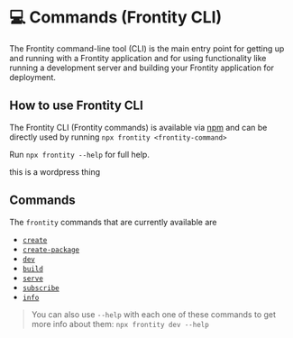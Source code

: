 # 💻 Commands (Frontity CLI)

The Frontity command-line tool (CLI) is the main entry point for getting up and running with a Frontity application and for using functionality like running a development server and building your Frontity application for deployment.

## How to use Frontity CLI

The Frontity CLI (Frontity commands) is available via [npm](https://www.npmjs.com/package/frontity) and can be directly used by running `npx frontity <frontity-command>`

Run `npx frontity --help` for full help.

this is a wordpress thing
## Commands

The `frontity` commands that are currently available are

- [`create`](create.md)
- [`create-package`](create-package.md)
- [`dev`](dev.md)
- [`build`](build.md)
- [`serve`](serve.md)
- [`subscribe`](subscribe.md)
- [`info`](info.md)

> You can also use `--help` with each one of these commands to get more info about them: `npx frontity dev --help`
